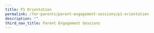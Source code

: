 ```yaml
---
title: P1 Orientation
permalink: /for-parents/parent-engagement-sessions/p1-orientation
description: ""
third_nav_title: Parent Engagement Sessions
---
```

